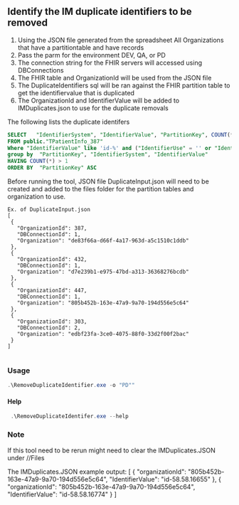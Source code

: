 ﻿## Identify the IM duplicate identifiers to be removed

1. Using the JSON file generated from the spreadsheet All Organizations that have a partitiontable and have records
2. Pass the parm for the environment DEV, QA, or PD
3. The connection string for the FHIR servers will accessed using DBConnections
4. The FHIR table and OrganizationId will be used from the JSON file
5. The DuplicateIdentifiers sql will be ran against the FHIR partition table to get the identifiervalue that is duplicated
6. The OrganizationId and IdentifierValue will be added to IMDuplicates.json to use for the duplicate removals

The following lists the duplicate identifers

```SQL
SELECT   "IdentifierSystem", "IdentifierValue", "PartitionKey", COUNT(*) 
FROM public."TPatientInfo_387"
Where "IdentifierValue" like 'id-%' and ("IdentifierUse" = '' or "IdentifierUse" = 'Old')
group by  "PartitionKey", "IdentifierSystem", "IdentifierValue"
HAVING COUNT(*) > 1
ORDER BY  "PartitionKey" ASC
```

Before running the tool, JSON file DuplicateInput.json will need to be created and added to the files folder for the partition tables and organization to use.
```
Ex. of DuplicateInput.json
[
 {
   "OrganizationId": 387,
   "DBConnectionId": 1,
   "Organization": "de83f66a-d66f-4a17-963d-a5c1510c1ddb"
 },
 {
   "OrganizationId": 432,
   "DBConnectionId": 1,
   "Organization": "d7e239b1-e975-47bd-a313-36368276bcdb"
 },
 {
   "OrganizationId": 447,
   "DBConnectionId": 1,
   "Organization": "805b452b-163e-47a9-9a70-194d556e5c64"
 },
 {
   "OrganizationId": 303,
   "DBConnectionId": 2,
   "Organization": "edbf23fa-3ce0-4075-88f0-33d2f00f2bac"
 }
]


```

### Usage

```powershell
.\RemoveDuplicateIdentifier.exe -o "PD""
```

#### Help

```powershell
 .\RemoveDuplicateIdentifer.exe --help
```

### Note

If this tool need to be rerun might need to clear the IMDuplicates.JSON under //Files

The IMDuplicates.JSON example output:
[
{
   "organizationId": "805b452b-163e-47a9-9a70-194d556e5c64",
   "IdentifierValue": "id-58.58.16655"
},
{
   "organizationId": "805b452b-163e-47a9-9a70-194d556e5c64",
   "IdentifierValue": "id-58.58.16774"
}
]

```

